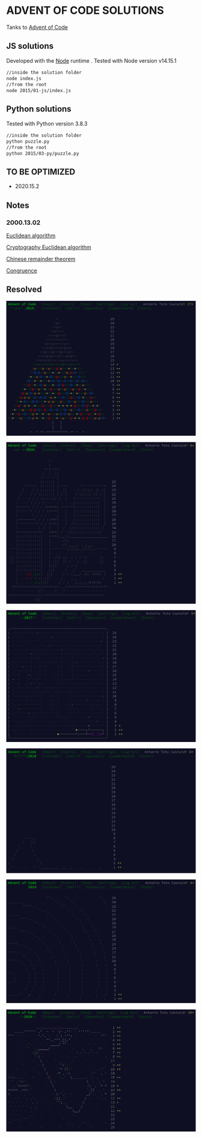 ADVENT OF CODE SOLUTIONS
========================

Tanks to [Advent of Code](https://adventofcode.com/)

## JS solutions

Developed with the [Node](https://nodejs.org/en/) runtime . Tested with Node version v14.15.1

```console
//inside the solution folder
node index.js
//from the root
node 2015/01-js/index.js
```

## Python solutions

Tested with Python version 3.8.3

```console
//inside the solution folder
python puzzle.py
//from the root
python 2015/03-py/puzzle.py
```

## TO BE OPTIMIZED

- 2020.15.2

## Notes

### 2000.13.02

[Euclidean algorithm](https://en.wikipedia.org/wiki/Euclidean_algorithm)

[Cryptography Euclidean algorithm](https://www.khanacademy.org/computing/computer-science/cryptography/modarithmetic/a/the-euclidean-algorithm)

[Chinese remainder theorem](https://en.wikipedia.org/wiki/Chinese_remainder_theorem)

[Congruence](https://en.wikipedia.org/wiki/Modular_arithmetic#Congruence)

## Resolved

![2015 Calendar](./2015.14.1-calendar.png?&raw=true "2015 Calendar")

![2016 Calendar](./2016.03.2-calendar.png?&raw=true "2016 Calendar")

![2017 Calendar](./2017.03.1-calendar.png?&raw=true "2017 Calendar")

![2018 Calendar](./2018.02.2-calendar.png?&raw=true "2018 Calendar")

![2019 Calendar](./2019.02.2-calendar.png?&raw=true "2019 Calendar")

![2020 Calendar](./2020-calendar.png?&raw=true "2020 Calendar")
